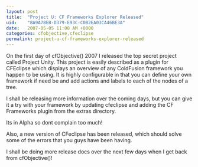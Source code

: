 ```yaml
---
layout: post
title:  "Project U: CF Frameworks Explorer Released"
uid:	"8A9A78EB-D379-E93C-C0B2EA03CA46BE3A"
date:   2007-05-05 11:08 AM +0000
categories: cfobjective,cfeclipse
permalink: project-u-cf-frameworks-explorer-released
---
```

On the first day of cfObjective() 2007 I released the top secret project called Project Unity. This project is easily described as a plugin for CFEclipse which displays an overview of any ColdFusion framework you happen to be using. It is highly configurable in that you can define your own framework if need be and add actions and labels to each of the nodes of a tree.

I shall be releasing more information over the coming days, but you can give it a try with your framework by updating cfeclipse and adding the CF Frameworks plugin from the extras directory.

Its in Alpha so dont complain too much!

Also, a new version of CFeclipse has been released, which should solve some of the errors that you guys have been having.

I shall be doing more release docs over the next few days when I get back from cfObjective()!